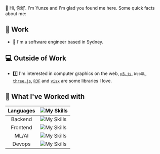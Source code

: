 👋 Hi, 你好.
I'm Yunze and I'm glad you found me here. Some quick facts about me:

💼 Work
---

- 🤖 I'm a software engineer based in Sydney.

💻 Outside of Work
---
- 3️⃣ I'm interested in computer graphics on the web, [`p5.js`](https://p5js.org/), `WebGL`, [`three.js`](https://threejs.org/), [`R3F`](https://docs.pmnd.rs/react-three-fiber/getting-started/introduction) and [`visx`](https://airbnb.io/visx/) are some libraries I love.

🍳 What I've Worked with 
---
|Languages    |![My Skills](https://skillicons.dev/icons?i=ts,js,html,python,java,bash)|
|:-----------:|:-------------|
|Backend      |![My Skills](https://skillicons.dev/icons?i=nodejs,express,postgres,mongodb)|
|Frontend     |![My Skills](https://skillicons.dev/icons?i=react,vue,gatsby,nextjs,redux,css,emotion,tailwind,bootstrap)|
|ML/AI        |![My Skills](https://skillicons.dev/icons?i=pytorch)|
|Devops       |![My Skills](https://skillicons.dev/icons?i=docker,githubactions)|
